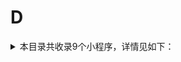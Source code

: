 # D
<details>
<summary>
本目录共收录9个小程序，详情见如下：
</summary>

- [多点](https://quantumult.app/x/open-app/add-resource?remote-resource=%7B%22rewrite_remote%22%3A%20%5B%22https%3A%2F%2Fraw.githubusercontent.com%2Fzirawell%2FR-Store%2Fmain%2FRule%2FQuanX%2FAdblock%2FApplet%2FWechat%2FD%2F%E5%A4%9A%E7%82%B9%2Frewrite%2Fdmall.conf%2C%20tag%3D%E5%A4%9A%E7%82%B9%22%5D%7D)
- [大众点评](https://quantumult.app/x/open-app/add-resource?remote-resource=%7B%22rewrite_remote%22%3A%20%5B%22https%3A%2F%2Fraw.githubusercontent.com%2Fzirawell%2FR-Store%2Fmain%2FRule%2FQuanX%2FAdblock%2FApplet%2FWechat%2FD%2F%E5%A4%A7%E4%BC%97%E7%82%B9%E8%AF%84%2Frewrite%2Fdianping.conf%2C%20tag%3D%E5%A4%A7%E4%BC%97%E7%82%B9%E8%AF%84%22%5D%7D)
- [大润发优鲜](https://quantumult.app/x/open-app/add-resource?remote-resource=%7B%22rewrite_remote%22%3A%20%5B%22https%3A%2F%2Fraw.githubusercontent.com%2Fzirawell%2FR-Store%2Fmain%2FRule%2FQuanX%2FAdblock%2FApplet%2FWechat%2FD%2F%E5%A4%A7%E6%B6%A6%E5%8F%91%E4%BC%98%E9%B2%9C%2Frewrite%2Fdrfyx.conf%2C%20tag%3D%E5%A4%A7%E6%B6%A6%E5%8F%91%E4%BC%98%E9%B2%9C%22%5D%7D)
- [德邦快递](https://quantumult.app/x/open-app/add-resource?remote-resource=%7B%22rewrite_remote%22%3A%20%5B%22https%3A%2F%2Fraw.githubusercontent.com%2Fzirawell%2FR-Store%2Fmain%2FRule%2FQuanX%2FAdblock%2FApplet%2FWechat%2FD%2F%E5%BE%B7%E9%82%A6%E5%BF%AB%E9%80%92%2Frewrite%2Fdeppon.conf%2C%20tag%3D%E5%BE%B7%E9%82%A6%E5%BF%AB%E9%80%92%22%5D%7D)
- [朵朵校友圈](https://quantumult.app/x/open-app/add-resource?remote-resource=%7B%22filter_remote%22%3A%20%5B%22https%3A%2F%2Fraw.githubusercontent.com%2Fzirawell%2FR-Store%2Fmain%2FRule%2FQuanX%2FAdblock%2FApplet%2FWechat%2FD%2F%E6%9C%B5%E6%9C%B5%E6%A0%A1%E5%8F%8B%E5%9C%88%2Ffilter%2Fduoduo.list%2C%20tag%3D%E6%9C%B5%E6%9C%B5%E6%A0%A1%E5%8F%8B%E5%9C%88%22%5D%7D)
- [滴滴代驾](https://quantumult.app/x/open-app/add-resource?remote-resource=%7B%22rewrite_remote%22%3A%20%5B%22https%3A%2F%2Fraw.githubusercontent.com%2Fzirawell%2FR-Store%2Fmain%2FRule%2FQuanX%2FAdblock%2FApplet%2FWechat%2FD%2F%E6%BB%B4%E6%BB%B4%E4%BB%A3%E9%A9%BE%2Frewrite%2Fdididj.conf%2C%20tag%3D%E6%BB%B4%E6%BB%B4%E4%BB%A3%E9%A9%BE%22%5D%7D)
- [滴滴出行](https://quantumult.app/x/open-app/add-resource?remote-resource=%7B%22rewrite_remote%22%3A%20%5B%22https%3A%2F%2Fraw.githubusercontent.com%2Fzirawell%2FR-Store%2Fmain%2FRule%2FQuanX%2FAdblock%2FApplet%2FWechat%2FD%2F%E6%BB%B4%E6%BB%B4%E5%87%BA%E8%A1%8C%2Frewrite%2Fdidi.conf%2C%20tag%3D%E6%BB%B4%E6%BB%B4%E5%87%BA%E8%A1%8C%22%5D%7D)
- [滴滴青桔](https://quantumult.app/x/open-app/add-resource?remote-resource=%7B%22rewrite_remote%22%3A%20%5B%22https%3A%2F%2Fraw.githubusercontent.com%2Fzirawell%2FR-Store%2Fmain%2FRule%2FQuanX%2FAdblock%2FApplet%2FWechat%2FD%2F%E6%BB%B4%E6%BB%B4%E9%9D%92%E6%A1%94%2Frewrite%2Fdidiqj.conf%2C%20tag%3D%E6%BB%B4%E6%BB%B4%E9%9D%92%E6%A1%94%22%5D%7D)
- [达达快送](https://quantumult.app/x/open-app/add-resource?remote-resource=%7B%22rewrite_remote%22%3A%20%5B%22https%3A%2F%2Fraw.githubusercontent.com%2Fzirawell%2FR-Store%2Fmain%2FRule%2FQuanX%2FAdblock%2FApplet%2FWechat%2FD%2F%E8%BE%BE%E8%BE%BE%E5%BF%AB%E9%80%81%2Frewrite%2Fimdada.conf%2C%20tag%3D%E8%BE%BE%E8%BE%BE%E5%BF%AB%E9%80%81%22%5D%7D)

</details>
